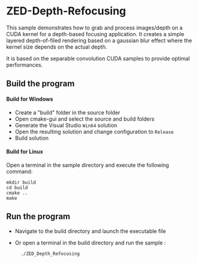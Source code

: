 # ZED-Depth-Refocusing

This sample demonstrates how to grab and process images/depth on a CUDA kernel for a depth-based focusing application.
It creates a simple layered depth-of-filed rendering based on a gaussian blur effect where the kernel size depends on the actual depth.

It is based on the separable convolution CUDA samples to provide optimal performances.


## Build the program

#### Build for Windows

- Create a "build" folder in the source folder
- Open cmake-gui and select the source and build folders
- Generate the Visual Studio `Win64` solution
- Open the resulting solution and change configuration to `Release`
- Build solution

#### Build for Linux

Open a terminal in the sample directory and execute the following command:

    mkdir build
    cd build
    cmake ..
    make

## Run the program

- Navigate to the build directory and launch the executable file
- Or open a terminal in the build directory and run the sample :

        ./ZED_Depth_Refocusing